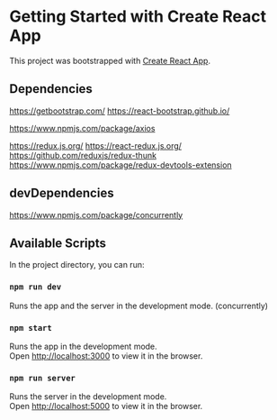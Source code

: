# Getting Started with Create React App
This project was bootstrapped with [Create React App](https://github.com/facebook/create-react-app).

## Dependencies
https://getbootstrap.com/
https://react-bootstrap.github.io/

https://www.npmjs.com/package/axios

https://redux.js.org/
https://react-redux.js.org/
https://github.com/reduxjs/redux-thunk
https://www.npmjs.com/package/redux-devtools-extension


## devDependencies
https://www.npmjs.com/package/concurrently

## Available Scripts
In the project directory, you can run:

### `npm run dev`
Runs the app and the server in the development mode. (concurrently)

### `npm start`
Runs the app in the development mode.\
Open [http://localhost:3000](http://localhost:3000) to view it in the browser.

### `npm run server`
Runs the server in the development mode.\
Open [http://localhost:5000](http://localhost:5000) to view it in the browser.


